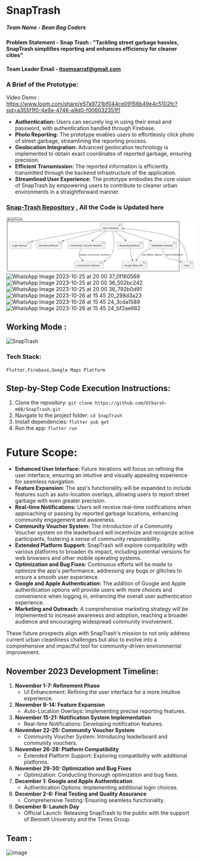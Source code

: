 # SnapTrash

##### Team Name - Bean Bag Coders

#### Problem Statement - Snap Trash : "Tackling street garbage hassles, SnapTrash simplifies reporting and enhances efficiency for cleaner cities"

#### Team Leader Email - itsomsarraf@gmail.com

### A Brief of the Prototype:
Video Demo : https://www.loom.com/share/e57a9721bf044ce09156b49e4c5102fc?sid=a355f1f0-4e9a-4746-a9d0-f006032351f1
* **Authentication:** Users can securely log in using their email and password, with authentication handled through Firebase.
* **Photo Reporting:** The prototype enables users to effortlessly click photo of street garbage, streamlining the reporting process.
* **Geolocation Integration:** Advanced geolocation technology is implemented to obtain exact coordinates of reported garbage, ensuring precision.
* **Efficient Transmission:** The reported information is efficiently transmitted through the backend infrastructure of the application.
* **Streamlined User Experience:** The prototype embodies the core vision of SnapTrash by empowering users to contribute to cleaner urban environments in a straightforward manner.

### [Snap-Trash Repository](https://github.com/Utkarsh-m08/Snap-Trash) , All the Code is Updated here

![UML Diagram](SnapTrash-uml.png)
![WhatsApp Image 2023-10-25 at 20 00 37_0f160569](https://github.com/Utkarsh-m08/Snap-Trash/assets/83817663/c555e10c-ad07-4eb9-ba4a-4ecfe948cfcd)
![WhatsApp Image 2023-10-25 at 20 00 36_502bc242](https://github.com/Utkarsh-m08/Snap-Trash/assets/83817663/29f48f98-8f43-48ec-bf79-c0f1aeeb46b2)
![WhatsApp Image 2023-10-25 at 20 00 36_792b0d91](https://github.com/Utkarsh-m08/Snap-Trash/assets/83817663/e536ba5d-c29a-48db-aed5-99670dc7a36a)
![WhatsApp Image 2023-10-26 at 15 45 20_298d3a23](https://github.com/Utkarsh-m08/Snap-Trash/assets/83817663/bd225275-06ea-43c7-84c4-e0dbcf02dca2)
![WhatsApp Image 2023-10-26 at 15 45 24_3cda1589](https://github.com/Utkarsh-m08/Snap-Trash/assets/83817663/b36f282e-d882-428d-826c-8d5143be215c)
![WhatsApp Image 2023-10-26 at 15 45 24_bf2ae662](https://github.com/Utkarsh-m08/Snap-Trash/assets/83817663/f039865d-300a-4c45-8556-f68c17581bda)
## Working Mode : 
![SnapTrash](https://github.com/Utkarsh-m08/Snap-Trash/assets/83817663/a5ebf989-db35-49ca-8edd-0d516a95a545)



### Tech Stack:

    Flutter,Firebase,Google Maps Platform

## Step-by-Step Code Execution Instructions:
1. Clone the repository: `git clone https://github.com/Utkarsh-m08/SnapTrash.git`
2. Navigate to the project folder: `cd SnapTrash`
3. Install dependencies: `flutter pub get`
4. Run the app: `flutter run`

# Future Scope:

* **Enhanced User Interface:** Future iterations will focus on refining the user interface, ensuring an intuitive and visually appealing experience for seamless navigation.
* **Feature Expansion:** The app's functionality will be expanded to include features such as auto-location overlays, allowing users to report street garbage with even greater precision.
* **Real-time Notifications:** Users will receive real-time notifications when approaching or passing by reported garbage locations, enhancing community engagement and awareness.
* **Community Voucher System:** The introduction of a Community Voucher system on the leaderboard will incentivize and recognize active participants, fostering a sense of community responsibility.
* **Extended Platform Support:** SnapTrash will explore compatibility with various platforms to broaden its impact, including potential versions for web browsers and other mobile operating systems.
* **Optimization and Bug Fixes:** Continuous efforts will be made to optimize the app's performance, addressing any bugs or glitches to ensure a smooth user experience.
* **Google and Apple Authentication:** The addition of Google and Apple authentication options will provide users with more choices and convenience when logging in, enhancing the overall user authentication experience.
* **Marketing and Outreach:** A comprehensive marketing strategy will be implemented to increase awareness and adoption, reaching a broader audience and encouraging widespread community involvement.

These future prospects align with SnapTrash's mission to not only address current urban cleanliness challenges but also to evolve into a comprehensive and impactful tool for community-driven environmental improvement.

## November 2023 Development Timeline:

1. **November 1-7: Refinement Phase**
   - UI Enhancement: Refining the user interface for a more intuitive experience.
2. **November 8-14: Feature Expansion**
   - Auto-Location Overlays: Implementing precise reporting features.
3. **November 15-21: Notification System Implementation**
   - Real-time Notifications: Developing notification features.
4. **November 22-25: Community Voucher System**
   - Community Voucher System: Introducing leaderboard and community vouchers.
5. **November 26-28: Platform Compatibility**
   - Extended Platform Support: Exploring compatibility with additional platforms.
6. **November 29-30: Optimization and Bug Fixes**
   - Optimization: Conducting thorough optimization and bug fixes.
7. **December 1: Google and Apple Authentication**
   - Authentication Options: Implementing additional login choices.
8. **December 2-6: Final Testing and Quality Assurance**
   - Comprehensive Testing: Ensuring seamless functionality.
9. **December 8: Launch Day**
    - Official Launch: Releasing SnapTrash to the public with the support of Bennett University and the Times Group.
  
## Team : 
![image](https://github.com/itsOmSarraf/Code-with-Google-Maps/assets/83817663/27385ca7-4442-44be-86cd-3359bb6ef1c6)

